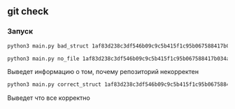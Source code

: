 ## git check
### Запуск
```bash
python3 main.py bad_struct 1af83d238c3df546b09c9c5b415f1c95b067588417b034a5edaf3cee83488f6b

python3 main.py no_file 1af83d238c3df546b09c9c5b415f1c95b067588417b034a5edaf3cee83488f6b
```
Выведет информацию о том, почему репозиторий некорректен

```bash
python3 main.py correct_struct 1af83d238c3df546b09c9c5b415f1c95b067588417b034a5edaf3cee83488f6b
```
Выведет что все корректно
